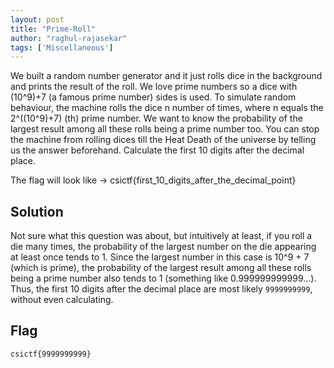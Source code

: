 ```yaml
---
layout: post
title: "Prime-Roll"
author: "raghul-rajasekar"
tags: ['Miscellaneous']
---
```

We built a random number generator and it just rolls dice in the background and prints the result of the roll. We love prime numbers so a dice with (10^9)+7 (a famous prime number) sides is used. To simulate random behaviour, the machine rolls the dice n number of times, where n equals the 2^((10^9)+7) (th) prime number. We want to know the probability of the largest result among all these rolls being a prime number too. You can stop the machine from rolling dices till the Heat Death of the universe by telling us the answer beforehand. Calculate the first 10 digits after the decimal place.

The flag will look like -> csictf{first_10_digits_after_the_decimal_point}

## Solution

Not sure what this question was about, but intuitively at least, if you roll a die many times, the probability of the largest number on the die appearing at least once tends to 1. Since the largest number in this case is 10^9 + 7 (which is prime), the probability of the largest result among all these rolls being a prime number also tends to 1 (something like 0.999999999999...). Thus, the first 10 digits after the decimal place are most likely `9999999999`, without even calculating.

## Flag

```
csictf{9999999999}
```
